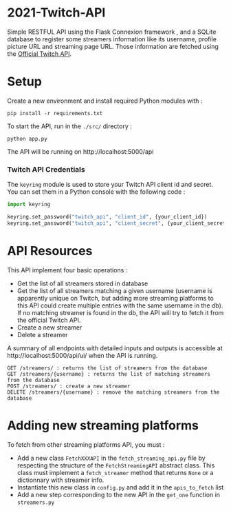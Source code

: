 # 2021-Twitch-API

Simple RESTFUL API using the Flask Connexion framework , and a SQLite database to register some streamers information like its username, profile picture URL and
streaming page URL. Those information are fetched using the [Official Twitch API](https://dev.twitch.tv/docs/api/).

# Setup

Create a new environment and install required Python modules with :

```pip install -r requirements.txt```

To start the API, run in the `./src/` directory :

```python app.py```

The API will be running on http://localhost:5000/api

### Twitch API Credentials

The `keyring` module is used to store your Twitch API client id and secret. You can set them in a Python console with the following code :

```python
import keyring

keyring.set_password("twitch_api", "client_id", {your_client_id})
keyring.set_password("twitch_api", "client_secret", {your_client_secret})
```

# API Resources

This API implement four basic operations :
* Get the list of all streamers stored in database
* Get the list of all streamers matching a given username (username is apparently unique on Twitch, but adding more streaming platforms to this API could create multiple entries with the same username in the db). If no matching streamer is found in the db, the API will try to fetch it from the official Twitch API.
* Create a new streamer
* Delete a streamer

A summary of all endpoints with detailed inputs and outputs is accessible at http://localhost:5000/api/ui/ when the API is running.

```
GET /streamers/ : returns the list of streamers from the database
GET /streamers/{username} : returns the list of matching streamers from the database
POST /streamers/ : create a new streamer
DELETE /streamers/{username} : remove the matching streamers from the database
```

# Adding new streaming platforms

To fetch from other streaming platforms API, you must :
* Add a new class `FetchXXXAPI` in the `fetch_streaming_api.py` file by respecting the structure of the `FetchStreamingAPI` abstract class. This class must implement a `fetch_streamer` method that returns `None` or a dictionnary with streamer info.
* Instantiate this new class in `config.py` and add it in the `apis_to_fetch` list
* Add a new step corresponding to the new API in the `get_one` function in `streamers.py`
